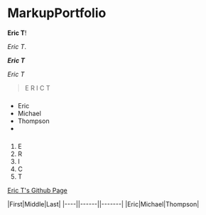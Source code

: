 # MarkupPortfolio

**Eric T**!

*Eric T*.

***Eric T***

_Eric T_

> E
>  R
>    I
>      C
>        T

###
- Eric
- Michael
- Thompson
-

###
1. E
2. R
3. I
4. C
5. T

[Eric T's Github Page](https://github.com/EricT29)

|First|Middle|Last|
|----||------||-------|
|Eric|Michael|Thompson|
